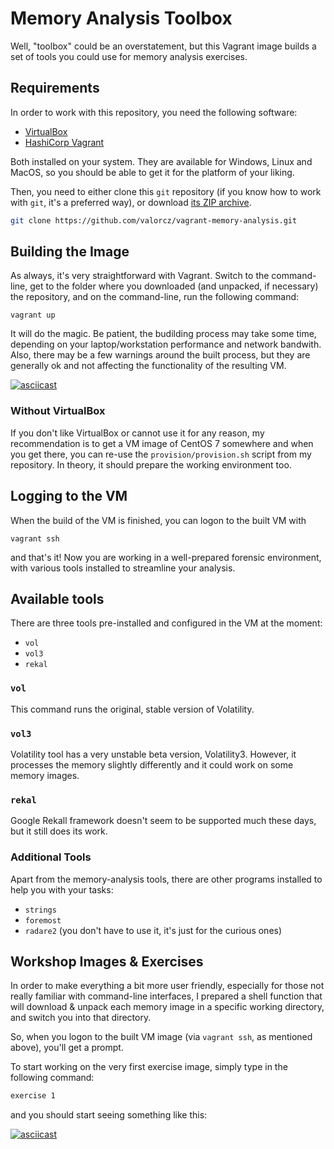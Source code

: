 # Memory Analysis Toolbox

Well, "toolbox" could be an overstatement, but this Vagrant image builds a set
of tools you could use for memory analysis exercises.

## Requirements

In order to work with this repository, you need the following software:
  * [VirtualBox](https://www.virtualbox.org/)
  * [HashiCorp Vagrant](https://www.vagrantup.com/)

Both installed on your system. They are available for Windows, Linux and MacOS,
so you should be able to get it for the platform of your liking.

Then, you need to either clone this `git` repository (if you know how to work
with `git`, it's a preferred way), or download 
[its ZIP archive](https://github.com/valorcz/vagrant-memory-analysis/archive/master.zip).

```bash
git clone https://github.com/valorcz/vagrant-memory-analysis.git
```

## Building the Image

As always, it's very straightforward with Vagrant. Switch to the command-line,
get to the folder where you downloaded (and unpacked, if necessary) the
repository, and on the command-line, run the following command:

```
vagrant up
```

It will do the magic. Be patient, the budilding process may take some time,
depending on your laptop/workstation performance and network bandwith. Also,
there may be a few warnings around the built process, but they are generally
ok and not affecting the functionality of the resulting VM.

[![asciicast](https://asciinema.org/a/3kndqsOpEIfhlaD3DycIaDuhN.png)](https://asciinema.org/a/3kndqsOpEIfhlaD3DycIaDuhN)

### Without VirtualBox

If you don't like VirtualBox or cannot use it for any reason, my recommendation is
to get a VM image of CentOS 7 somewhere and when you get there, you can re-use the 
`provision/provision.sh` script from my repository. In theory, it should prepare
the working environment too.

## Logging to the VM

When the build of the VM is finished, you can logon to the built VM with

```
vagrant ssh
```

and that's it! Now you are working in a well-prepared forensic environment,
with various tools installed to streamline your analysis.

## Available tools

There are three tools pre-installed and configured in the VM at the moment:

* `vol`
* `vol3`
* `rekal`

### `vol`

This command runs the original, stable version of Volatility.

### `vol3`

Volatility tool has a very unstable beta version, Volatility3. However, it
processes the memory slightly differently and it could work on some memory
images.

### `rekal`

Google Rekall framework doesn't seem to be supported much these days, but it
still does its work.

### Additional Tools

Apart from the memory-analysis tools, there are other programs installed to
help you with your tasks:

  * `strings`
  * `foremost`
  * `radare2` (you don't have to use it, it's just for the curious ones)

## Workshop Images & Exercises 

In order to make everything a bit more user friendly, especially for those not
really familiar with command-line interfaces, I prepared a shell function that
will download & unpack each memory image in a specific working directory, and 
switch you into that directory.

So, when you logon to the built VM image (via `vagrant ssh`, as mentioned above),
you'll get a prompt.

To start working on the very first exercise image, simply type in the following command:

```bash
exercise 1
```

and you should start seeing something like this:

[![asciicast](https://asciinema.org/a/oxP3X8ZkwSIYyZ1nuevrw9YyS.png)](https://asciinema.org/a/oxP3X8ZkwSIYyZ1nuevrw9YyS)

